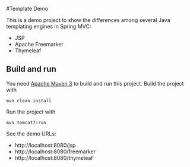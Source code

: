 #Template Demo

This is a demo project to show the differences among several Java templating engines in Spring MVC:
  - JSP
  - Apache Freemarker
  - Thymeleaf

## Build and run
You need [Apache Maven 3](https://maven.apache.org) to build and run this project.
Build the project with
    
    mvn clean install

Run the project with

    mvn tomcat7:run

See the demo URLs:
  - http://localhost:8080/jsp
  - http://localhost:8080/freemarker
  - http://localhost:8080/thymeleaf
